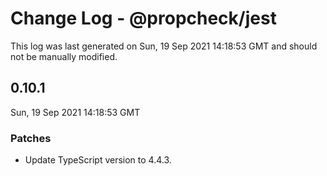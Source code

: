 # Change Log - @propcheck/jest

This log was last generated on Sun, 19 Sep 2021 14:18:53 GMT and should not be manually modified.

## 0.10.1
Sun, 19 Sep 2021 14:18:53 GMT

### Patches

- Update TypeScript version to 4.4.3.

